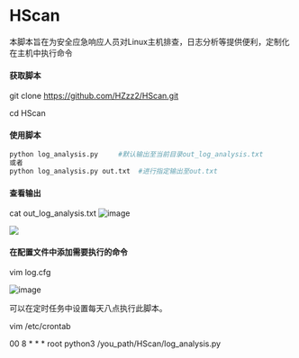 # HScan
本脚本旨在为安全应急响应人员对Linux主机排查，日志分析等提供便利，定制化在主机中执行命令
#### 获取脚本

git clone https://github.com/HZzz2/HScan.git

cd HScan

#### 使用脚本

```Bash
python log_analysis.py     #默认输出至当前目录out_log_analysis.txt
或者
python log_analysis.py out.txt  #进行指定输出至out.txt

```

#### 查看输出

cat out_log_analysis.txt
![image](https://user-images.githubusercontent.com/22775890/169294044-9dbe9dcb-db95-46e4-a104-f09b255aa809.png)

![](https://secure2.wostatic.cn/static/nHtynrdxTU58QizPu5Tqx6/image.png)

#### 在配置文件中添加需要执行的命令

vim log.cfg

![image](https://user-images.githubusercontent.com/22775890/169656681-b082cd68-3508-4521-bcb5-8d8e0feab864.png)


可以在定时任务中设置每天八点执行此脚本。

vim /etc/crontab

00 8    * * *   root    python3 /you_path/HScan/log_analysis.py












